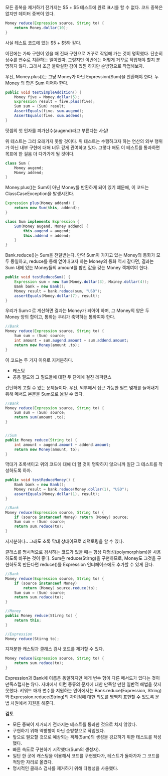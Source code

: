 모든 중복을 제거하기 전가지는 $5 + $5 테스트에 완료 표시를 할 수 없다.
코드 중복은 없지만 데이터 중복이 있다.
```java
Money reduce(Expression source, String to) {
    return Money.dollar(10);
}
```
사실 테스트 코드에 있는 $5 + $5와 같다.

이전에는 가짜 구현이 있을 때 진짜 구현으로 거꾸로 작업해 가는 것이 명확했다.
단순히 상수를 변수로 치환하는 일이었따.
그렇지만 이번에는 어떻게 거꾸로 작업해야 할지 분명하지 않다.
그래서 조금 불확실한 감이 있낀 하지만 순방향으로 작업해보자.

우선, Money.plus()는 그냥 Money가 아닌 Expression(Sum)을 반환해야 한다.
두 Money 의 합은 Sum 이어야 한다.
```java
public void testSimpleAddition() {
    Money five = Money.dollar(5);
    Expression result = five.plus(five);
    Sum sum = (Sum) result;
    AssertEquals(five. sum.augend);
    AssertEquals(five. sum.addend);
} 
```
덧셈의 첫 인자를 피가산수(augend)라고 부른다는 사실!

위 테스트는 그리 오래가지 못할 것이다. 
위 테스트는 수행하고자 하는 연산의 외부 행위가 아닌 내부 구현에 대해 너무 깊게 관여하고 있다.
그렇다 해도 이 테스트를 통과하면 목표에 한 걸음 더 다가가게 될 것이다.
```java
class Sum {
    Money augend;
    Money addend;
}
```
Money.plus()는 Sum이 아닌 Money를 반환하게 되어 있기 떄문에, 이 코드는 ClassCaseException을 발생시킨다.
```java
Expression plus(Money addend) {
    return new Sum(this, addend);
}
```
```java
class Sum implements Expression {
    Sum(Money augend, Money addend) {
        this.augend = augend;
        this.addend = addend;
    }
}
```
Bank.reduce()는 Sum을 전달받는다.
만약 Sum이 가지고 있는 Money의 통화가 모두 동일하고, reduce를 통해 얻어내고자 하는 Money의 통화 역시 같다면, 
결과는 Sum 내에 있는 Money들의 amount를 합친 값을 갖는 Money 객체여야 한다.
```java
public void testReduceSum() {
    Expression sum = new Sum(Money.dollar(3), Moiney.dollar(4));
    Bank bank = new Bank();
    Money result = bank.reduce(sum, "USD");
    assertEquals(Money.dollar(7), result);
}
```
우리가 Sumㅇ르 계산하면 결과는 Money가 되어야 하며, 그 Money의 양은 두 Money 양의 합이고, 통화는 우리가 축약하는 통화여야 한다.
```java
//Bank
Money reduce(Expression source, String to) {
    Sum sum = (Sum) source;
    int amount = sum.augend.amount + sum.addend.amount;
    return new Money(amount ,to);
}
```
이 코드는 두 가지 이유로 지저분하다.
- 캐스팅
- 공용 필드와 그 필드들에 대한 두 단계에 걸친 레퍼런스

간단하게 고칠 수 있는 문제들이다.
우선, 외부에서 접근 가능한 필드 몇개를 들어내기 위해 메서드 본문을 Sum으로 옮길 수 있다.
```java
//Bank
Money reduce(Expression source, String to) {
    Sum sum = (Sum) source;
    return sum(amount ,to);
}


//Sum
public Money reduce(String to) {
    int amount = augend.amount + addend.amount;
    return new Money(amount, to);
}
```
막대가 초록색이고 위의 코드에 대해 더 할 것이 명확하지 않으니까 일단 그 테스트를 작성하도록 하자.
```java
public void testReduceMoney() {
    Bank bank = new Bank();
    Money result = bank.reduce(Money.dollar(1), "USD");
    assertEquals(Money.dollar(1), result);
}
```
```java
//Bank
Money reduce(Expression source, String to) {
    if (source instanceof Money) return (Money) source;
    Sum sum = (Sum) source;
    return sum.reduce(to);
}
```
지저분하다..
그래도 초록 막대 상태이므로 리팩토링을 할 수 있다.

클래스를 명시적으로 검사하는 코드가 있을 때는 항상 다형성(polymorphism)을 사용하도록 바꾸는 것이 좋다.
Sum은 reduce(Stirng)을 구현하므로, Money도 그것을 구현하도록 만든다면 reduce()를 Expression 인터페이스에도 추가할 수 있게 된다.
```java
//Bank
Money reduce(Expression source, String to) {
    if (source instanceof Money) 
        return (Money) source.reduce(to);
    Sum sum = (Sum) source;
    return sum.reduce(to);
}
```
```java
//Money
public Money reduce(Stirng to) {
    return this;
}
```
```java
//Expression
Money reduce(Stirng to);
```
지저분한 캐스팅과 클래스 검사 코드를 제거할 수 있다.
```java
Money reduce(Expression source, String to) {
    return sum.reduce(to);
}
```
Expression과 Bank에 이름은 동일하지만 매개 변수 형이 다른 메서드가 있다는 것이 만족스럽지는 않다.
자바에서 이런 종류의 문제에 대한 만족할 만한 일반적 해법을 찾지 못했다.
키워드 매개 변수를 지원하는 언어에서는 Bank.reduce(Expression, String)와 Expression.reduce(String)의 차이점에 대한 의도를 명백히 표현할 수 있도록 문법 차원에서 지원을 해준다.

**검토**
- 모든 중복이 제거되기 전까지는 테스트를 통과한 것으로 치지 않았다.
- 구현하기 위해 역방향이 아닌 순방향으로 작업했다.
- 앞으로 필요할 것으로 예상되는 객체(Sum)의 생성을 강요하기 위한 테스트를 작성했다.
- 빠른 속도로 구현하기 시작했다(Sum의 생성자).
- 일단 한 곳에 캐스팅을 이용해서 코드를 구현했다가, 테스트가 돌아가자 그 코드를 적당한 자리로 옮겼다.
- 명시적인 클래스 검사를 제거하기 위해 다형성을 사용했다.
